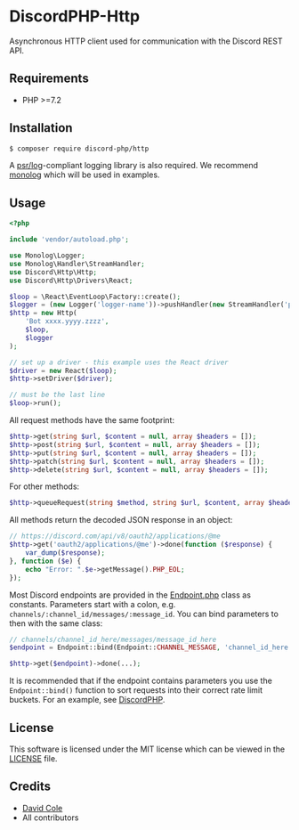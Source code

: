 # DiscordPHP-Http

Asynchronous HTTP client used for communication with the Discord REST API.

## Requirements

- PHP >=7.2

## Installation

```sh
$ composer require discord-php/http
```

A [psr/log](https://packagist.org/packages/psr/log)-compliant logging library is also required. We recommend [monolog](https://github.com/Seldaek/monolog) which will be used in examples.

## Usage

```php
<?php

include 'vendor/autoload.php';

use Monolog\Logger;
use Monolog\Handler\StreamHandler;
use Discord\Http\Http;
use Discord\Http\Drivers\React;

$loop = \React\EventLoop\Factory::create();
$logger = (new Logger('logger-name'))->pushHandler(new StreamHandler('php://output'));
$http = new Http(
    'Bot xxxx.yyyy.zzzz',
    $loop,
    $logger
);

// set up a driver - this example uses the React driver
$driver = new React($loop);
$http->setDriver($driver);

// must be the last line
$loop->run();
```

All request methods have the same footprint:

```php
$http->get(string $url, $content = null, array $headers = []);
$http->post(string $url, $content = null, array $headers = []);
$http->put(string $url, $content = null, array $headers = []);
$http->patch(string $url, $content = null, array $headers = []);
$http->delete(string $url, $content = null, array $headers = []);
```

For other methods:

```php
$http->queueRequest(string $method, string $url, $content, array $headers = []);
```

All methods return the decoded JSON response in an object:

```php
// https://discord.com/api/v8/oauth2/applications/@me
$http->get('oauth2/applications/@me')->done(function ($response) {
    var_dump($response);
}, function ($e) {
    echo "Error: ".$e->getMessage().PHP_EOL;
});
```

Most Discord endpoints are provided in the [Endpoint.php](src/Discord/Endpoint.php) class as constants. Parameters start with a colon,
e.g. `channels/:channel_id/messages/:message_id`. You can bind parameters to then with the same class:

```php
// channels/channel_id_here/messages/message_id_here
$endpoint = Endpoint::bind(Endpoint::CHANNEL_MESSAGE, 'channel_id_here', 'message_id_here');

$http->get($endpoint)->done(...);
```

It is recommended that if the endpoint contains parameters you use the `Endpoint::bind()` function to sort requests into their correct rate limit buckets.
For an example, see [DiscordPHP](https://github.com/discord-php/DiscordPHP).

## License

This software is licensed under the MIT license which can be viewed in the [LICENSE](LICENSE) file.

## Credits

- [David Cole](mailto:david.cole1340@gmail.com)
- All contributors
